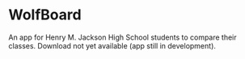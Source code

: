 # WolfBoard
An app for Henry M. Jackson High School students to compare their classes. 
Download not yet available (app still in development).
